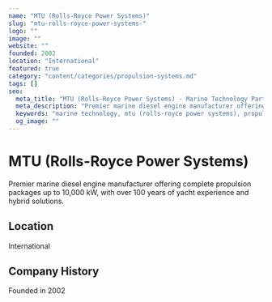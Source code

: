 ```yaml
---
name: "MTU (Rolls-Royce Power Systems)"
slug: "mtu-rolls-royce-power-systems-"
logo: ""
image: ""
website: ""
founded: 2002
location: "International"
featured: true
category: "content/categories/propulsion-systems.md"
tags: []
seo:
  meta_title: "MTU (Rolls-Royce Power Systems) - Marine Technology Partner | Paul Thames"
  meta_description: "Premier marine diesel engine manufacturer offering complete propulsion packages up to 10,000 kW, with over 100 years of yacht experience and hybrid so"
  keywords: "marine technology, mtu (rolls-royce power systems), propulsion systems"
  og_image: ""
---
```


# MTU (Rolls-Royce Power Systems)

Premier marine diesel engine manufacturer offering complete propulsion packages up to 10,000 kW, with over 100 years of yacht experience and hybrid solutions.



## Location

International

## Company History

Founded in 2002
